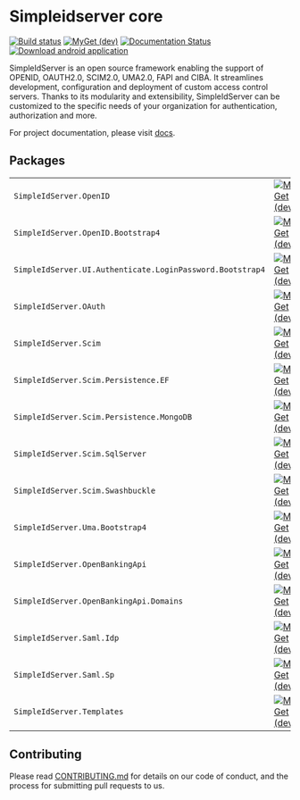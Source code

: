 # Simpleidserver core

[![Build status](https://ci.appveyor.com/api/projects/status/shtqlxhbda6gtdag?svg=true)](https://ci.appveyor.com/project/simpleidserver/simpleidserver)
[![MyGet (dev)](https://img.shields.io/myget/advance-ict/v/SimpleIdServer.OpenID.svg)](http://myget.org/gallery/advance-ict)
[![Documentation Status](https://readthedocs.org/projects/simpleidserver/badge/?version=latest)](https://simpleidserver.readthedocs.io/en/latest/)
[![Download android application](https://img.shields.io/badge/download-android-green.svg)](https://appcenter.ms/users/agentsimpleidserver-gmail.com/apps/SimpleIdServer/distribute/releases/1)

SimpleIdServer is an open source framework enabling the support of OPENID, OAUTH2.0, SCIM2.0, UMA2.0, FAPI and CIBA. It streamlines development, configuration and deployment of custom access control servers. 
Thanks to its modularity and extensibility, SimpleIdServer can be customized to the specific needs of your organization for authentication, authorization and more.

For project documentation, please visit [docs](https://simpleidserver.github.io/SimpleIdServer/).

## Packages

|                         			 						|      																															  																					|																																								|																																								|
| --------------------------------------------------------- | ----------------------------------------------------------------------------------------------------------------------------------------------------------------------------------------------------------------- | ------------------------------------------------------------------------------------------------------------------------------------------------------------- | ------------------------------------------------------------------------------------------------------------------------------------------------------------- |
| `SimpleIdServer.OpenID` 			 						| [![MyGet (dev)](https://img.shields.io/myget/advance-ict/v/SimpleIdServer.OpenID.svg)](https://www.myget.org/feed/advance-ict/package/nuget/SimpleIdServer.OpenID)												| [![NuGet](https://img.shields.io/nuget/v/SimpleIdServer.OpenID.svg)](https://nuget.org/packages/SimpleIdServer.OpenID) 										| [![NuGet](https://img.shields.io/nuget/dt/SimpleIdServer.OpenID.svg)](https://nuget.org/packages/SimpleIdServer.OpenID) 										|
| `SimpleIdServer.OpenID.Bootstrap4` 						| [![MyGet (dev)](https://img.shields.io/myget/advance-ict/v/SimpleIdServer.OpenID.Bootstrap4.svg)](https://www.myget.org/feed/advance-ict/package/nuget/SimpleIdServer.OpenID.Bootstrap4)							| [![NuGet](https://img.shields.io/nuget/v/SimpleIdServer.OpenID.Bootstrap4.svg)](https://nuget.org/packages/SimpleIdServer.OpenID.Bootstrap4) 					| [![NuGet](https://img.shields.io/nuget/dt/SimpleIdServer.OpenID.Bootstrap4.svg)](https://nuget.org/packages/SimpleIdServer.OpenID.Bootstrap4) 				|
| `SimpleIdServer.UI.Authenticate.LoginPassword.Bootstrap4` | [![MyGet (dev)](https://img.shields.io/myget/advance-ict/v/SimpleIdServer.UI.Authenticate.LoginPassword.Bootstrap4.svg)](https://www.myget.org/feed/advance-ict/package/nuget/SimpleIdServer.OpenID.Bootstrap4)	| [![NuGet](https://img.shields.io/nuget/v/SimpleIdServer.OpenID.Bootstrap4.svg)](https://nuget.org/packages/SimpleIdServer.OpenID.Bootstrap4) 					| [![NuGet](https://img.shields.io/nuget/dt/SimpleIdServer.OpenID.Bootstrap4.svg)](https://nuget.org/packages/SimpleIdServer.OpenID.Bootstrap4) 				|
| `SimpleIdServer.OAuth`  			 						| [![MyGet (dev)](https://img.shields.io/myget/advance-ict/v/SimpleIdServer.OAuth.svg)](https://www.myget.org/feed/advance-ict/package/nuget/SimpleIdServer.OAuth) 													| [![NuGet](https://img.shields.io/nuget/v/SimpleIdServer.OAuth.svg)](https://nuget.org/packages/SimpleIdServer.OAuth) 											| [![NuGet](https://img.shields.io/nuget/dt/SimpleIdServer.OAuth.svg)](https://nuget.org/packages/SimpleIdServer.OAuth) 										|
| `SimpleIdServer.Scim`   			 						| [![MyGet (dev)](https://img.shields.io/myget/advance-ict/v/SimpleIdServer.Scim.svg)](https://www.myget.org/feed/advance-ict/package/nuget/SimpleIdServer.Scim) 													| [![NuGet](https://img.shields.io/nuget/v/SimpleIdServer.Scim.svg)](https://nuget.org/packages/SimpleIdServer.Scim) 											| [![NuGet](https://img.shields.io/nuget/dt/SimpleIdServer.Scim.svg)](https://nuget.org/packages/SimpleIdServer.Scim) 											|
| `SimpleIdServer.Scim.Persistence.EF`   		 			| [![MyGet (dev)](https://img.shields.io/myget/advance-ict/v/SimpleIdServer.Scim.Persistence.EF.svg)](https://www.myget.org/feed/advance-ict/package/nuget/SimpleIdServer.Scim.Persistence.EF) 						| [![NuGet](https://img.shields.io/nuget/v/SimpleIdServer.Scim.Persistence.EF.svg)](https://nuget.org/packages/SimpleIdServer.Scim.Persistence.EF) 				| [![NuGet](https://img.shields.io/nuget/dt/SimpleIdServer.Scim.Persistence.EF.svg)](https://nuget.org/packages/SimpleIdServer.Scim.Persistence.EF)				|
| `SimpleIdServer.Scim.Persistence.MongoDB`   				| [![MyGet (dev)](https://img.shields.io/myget/advance-ict/v/SimpleIdServer.Scim.Persistence.MongoDB.svg)](https://www.myget.org/feed/advance-ict/package/nuget/SimpleIdServer.Scim.Persistence.MongoDB) 			| [![NuGet](https://img.shields.io/nuget/v/SimpleIdServer.Scim.Persistence.MongoDB.svg)](https://nuget.org/packages/SimpleIdServer.Scim.Persistence.MongoDB) 	| [![NuGet](https://img.shields.io/nuget/dt/SimpleIdServer.Scim.Persistence.MongoDB.svg)](https://nuget.org/packages/SimpleIdServer.Scim.Persistence.MongoDB)	|
| `SimpleIdServer.Scim.SqlServer`			   				| [![MyGet (dev)](https://img.shields.io/myget/advance-ict/v/SimpleIdServer.Scim.SqlServer.svg)](https://www.myget.org/feed/advance-ict/package/nuget/SimpleIdServer.Scim.SqlServer) 								| [![NuGet](https://img.shields.io/nuget/v/SimpleIdServer.Scim.SqlServer.svg)](https://nuget.org/packages/SimpleIdServer.Scim.SqlServer) 						| [![NuGet](https://img.shields.io/nuget/dt/SimpleIdServer.Scim.SqlServer.svg)](https://nuget.org/packages/SimpleIdServer.Scim.SqlServer)						|
| `SimpleIdServer.Scim.Swashbuckle`			   				| [![MyGet (dev)](https://img.shields.io/myget/advance-ict/v/SimpleIdServer.Scim.Swashbuckle.svg)](https://www.myget.org/feed/advance-ict/package/nuget/SimpleIdServer.Scim.Swashbuckle) 							| [![NuGet](https://img.shields.io/nuget/v/SimpleIdServer.Scim.Swashbuckle.svg)](https://nuget.org/packages/SimpleIdServer.Scim.Swashbuckle) 					| [![NuGet](https://img.shields.io/nuget/dt/SimpleIdServer.Scim.Swashbuckle.svg)](https://nuget.org/packages/SimpleIdServer.Scim.Swashbuckle)					|
| `SimpleIdServer.Uma.Bootstrap4`   			 			| [![MyGet (dev)](https://img.shields.io/myget/advance-ict/v/SimpleIdServer.Uma.Bootstrap4.svg)](https://www.myget.org/feed/advance-ict/package/nuget/SimpleIdServer.Uma.Bootstrap4) 								| [![NuGet](https://img.shields.io/nuget/v/SimpleIdServer.Uma.Bootstrap4.svg)](https://nuget.org/packages/SimpleIdServer.Uma.Bootstrap4) 						| [![NuGet](https://img.shields.io/nuget/dt/SimpleIdServer.Uma.Bootstrap4.svg)](https://nuget.org/packages/SimpleIdServer.Uma.Bootstrap4)						|
| `SimpleIdServer.OpenBankingApi`							| [![MyGet (dev)](https://img.shields.io/myget/advance-ict/v/SimpleIdServer.OpenBankingApi.svg)](https://www.myget.org/feed/advance-ict/package/nuget/SimpleIdServer.OpenBankingApi) 								| [![NuGet](https://img.shields.io/nuget/v/SimpleIdServer.OpenBankingApi.svg)](https://nuget.org/packages/SimpleIdServer.OpenBankingApi) 						| [![NuGet](https://img.shields.io/nuget/dt/SimpleIdServer.OpenBankingApi.svg)](https://nuget.org/packages/SimpleIdServer.OpenBankingApi)						|
| `SimpleIdServer.OpenBankingApi.Domains`					| [![MyGet (dev)](https://img.shields.io/myget/advance-ict/v/SimpleIdServer.OpenBankingApi.Domains.svg)](https://www.myget.org/feed/advance-ict/package/nuget/SimpleIdServer.OpenBankingApi.Domains) 				| [![NuGet](https://img.shields.io/nuget/v/SimpleIdServer.OpenBankingApi.Domains.svg)](https://nuget.org/packages/SimpleIdServer.OpenBankingApi.Domains)		| [![NuGet](https://img.shields.io/nuget/dt/SimpleIdServer.OpenBankingApi.Domains.svg)](https://nuget.org/packages/SimpleIdServer.OpenBankingApi.Domains)		|
| `SimpleIdServer.Saml.Idp`									| [![MyGet (dev)](https://img.shields.io/myget/advance-ict/v/SimpleIdServer.Saml.Idp.svg)](https://www.myget.org/feed/advance-ict/package/nuget/SimpleIdServer.Saml.Idp) 											| [![NuGet](https://img.shields.io/nuget/v/SimpleIdServer.Saml.Idp.svg)](https://nuget.org/packages/SimpleIdServer.Saml.Idp)									| [![NuGet](https://img.shields.io/nuget/dt/SimpleIdServer.SimpleIdServer.Saml.Idp.svg)](https://nuget.org/packages/SimpleIdServer.Saml.Idp)					|
| `SimpleIdServer.Saml.Sp`									| [![MyGet (dev)](https://img.shields.io/myget/advance-ict/v/SimpleIdServer.Saml.Sp.svg)](https://www.myget.org/feed/advance-ict/package/nuget/SimpleIdServer.Saml.Sp) 												| [![NuGet](https://img.shields.io/nuget/v/SimpleIdServer.Saml.Sp.svg)](https://nuget.org/packages/SimpleIdServer.Sp.Idp)										| [![NuGet](https://img.shields.io/nuget/dt/SimpleIdServer.SimpleIdServer.Saml.Sp.svg)](https://nuget.org/packages/SimpleIdServer.Sp.Idp)						|
| `SimpleIdServer.Templates` 			 						| [![MyGet (dev)](https://img.shields.io/myget/advance-ict/v/SimpleIdServer.Templates.svg)](https://www.myget.org/feed/advance-ict/package/nuget/SimpleIdServer.Templates)												| [![NuGet](https://img.shields.io/nuget/v/SimpleIdServer.Templates.svg)](https://nuget.org/packages/SimpleIdServer.Templates) 										| [![NuGet](https://img.shields.io/nuget/dt/SimpleIdServer.Templates.svg)](https://nuget.org/packages/SimpleIdServer.Templates) 										|

## Contributing

Please read [CONTRIBUTING.md](CONTRIBUTING.md) for details on our code of conduct, and the process for submitting pull requests to us.